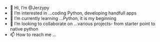 - 👋 Hi, I’m @Jerzypy
- 👀 I’m interested in ...coding Python, developing handfull apps
- 🌱 I’m currently learning ...Python, it is my beginning
- 💞️ I’m looking to collaborate on ...various projects- from starter point to native python
- 📫 How to reach me ...

<!---
Jerzypy/Jerzypy is a ✨ special ✨ repository because its `README.md` (this file) appears on your GitHub profile.
You can click the Preview link to take a look at your changes.
--->
